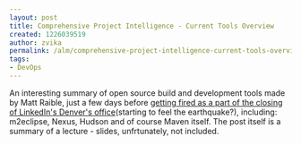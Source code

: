 ```yaml
---
layout: post
title: Comprehensive Project Intelligence - Current Tools Overview
created: 1226039519
author: zvika
permalink: /alm/comprehensive-project-intelligence-current-tools-overview
tags:
- DevOps
---
```

<p>An interesting summary of open source build and development tools made by Matt Raible, just a few days before <a href="http://raibledesigns.com/rd/entry/linkedin_cuts_10_a_k">getting fired as a part of the closing of LinkedIn's Denver's office</a>(starting to feel the earthquake?), including: m2eclipse, Nexus, Hudson and of course Maven itself. The post itself is a summary of a lecture - slides, unfrtunately, not included.</p>
